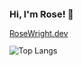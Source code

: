 ### Hi, I'm Rose! 👋

[RoseWright.dev
](https://rosewright.dev) 


![Top Langs](https://github-readme-stats.vercel.app/api/top-langs/?username=RoseWrightdev&langs_count=2)
